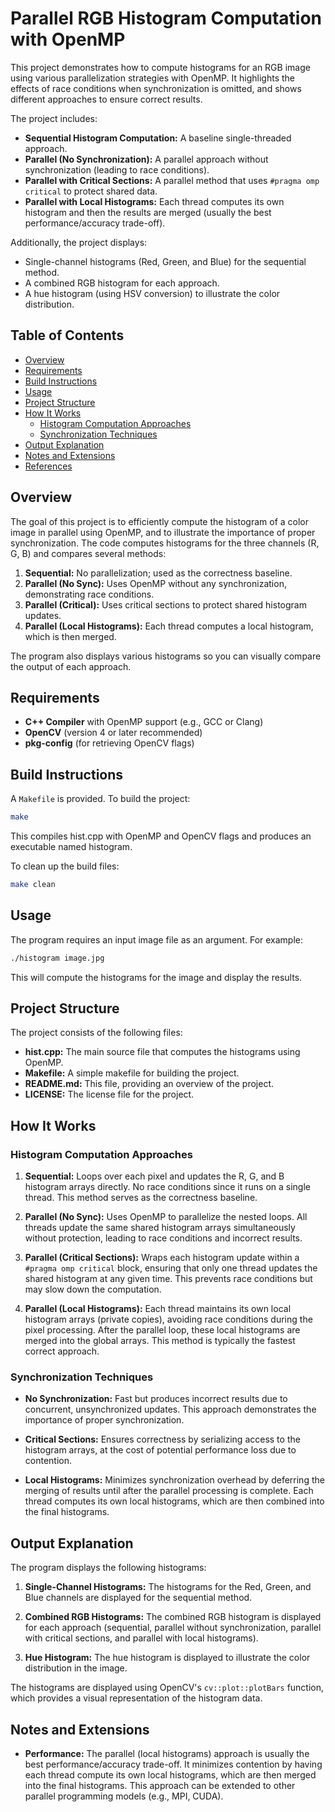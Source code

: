 # Parallel RGB Histogram Computation with OpenMP

This project demonstrates how to compute histograms for an RGB image using various parallelization strategies with OpenMP. It highlights the effects of race conditions when synchronization is omitted, and shows different approaches to ensure correct results.

The project includes:

-   **Sequential Histogram Computation:** A baseline single-threaded approach.
-   **Parallel (No Synchronization):** A parallel approach without synchronization (leading to race conditions).
-   **Parallel with Critical Sections:** A parallel method that uses `#pragma omp critical` to protect shared data.
-   **Parallel with Local Histograms:** Each thread computes its own histogram and then the results are merged (usually the best performance/accuracy trade-off).

Additionally, the project displays:

-   Single-channel histograms (Red, Green, and Blue) for the sequential method.
-   A combined RGB histogram for each approach.
-   A hue histogram (using HSV conversion) to illustrate the color distribution.

## Table of Contents

-   [Overview](#overview)
-   [Requirements](#requirements)
-   [Build Instructions](#build-instructions)
-   [Usage](#usage)
-   [Project Structure](#project-structure)
-   [How It Works](#how-it-works)
    -   [Histogram Computation Approaches](#histogram-computation-approaches)
    -   [Synchronization Techniques](#synchronization-techniques)
-   [Output Explanation](#output-explanation)
-   [Notes and Extensions](#notes-and-extensions)
-   [References](#references)

## Overview

The goal of this project is to efficiently compute the histogram of a color image in parallel using OpenMP, and to illustrate the importance of proper synchronization. The code computes histograms for the three channels (R, G, B) and compares several methods:

1. **Sequential:** No parallelization; used as the correctness baseline.
2. **Parallel (No Sync):** Uses OpenMP without any synchronization, demonstrating race conditions.
3. **Parallel (Critical):** Uses critical sections to protect shared histogram updates.
4. **Parallel (Local Histograms):** Each thread computes a local histogram, which is then merged.

The program also displays various histograms so you can visually compare the output of each approach.

## Requirements

-   **C++ Compiler** with OpenMP support (e.g., GCC or Clang)
-   **OpenCV** (version 4 or later recommended)
-   **pkg-config** (for retrieving OpenCV flags)

## Build Instructions

A `Makefile` is provided. To build the project:

```bash
make
```

This compiles hist.cpp with OpenMP and OpenCV flags and produces an executable named histogram.

To clean up the build files:

```bash
make clean
```

## Usage

The program requires an input image file as an argument. For example:

```bash
./histogram image.jpg
```

This will compute the histograms for the image and display the results.

## Project Structure

The project consists of the following files:

-   **hist.cpp:** The main source file that computes the histograms using OpenMP.
-   **Makefile:** A simple makefile for building the project.
-   **README.md:** This file, providing an overview of the project.
-   **LICENSE:** The license file for the project.

## How It Works

### Histogram Computation Approaches

1. **Sequential:** Loops over each pixel and updates the R, G, and B histogram arrays directly. No race conditions since it runs on a single thread. This method serves as the correctness baseline.

2. **Parallel (No Sync):** Uses OpenMP to parallelize the nested loops. All threads update the same shared histogram arrays simultaneously without protection, leading to race conditions and incorrect results.

3. **Parallel (Critical Sections):** Wraps each histogram update within a `#pragma omp critical` block, ensuring that only one thread updates the shared histogram at any given time. This prevents race conditions but may slow down the computation.

4. **Parallel (Local Histograms):** Each thread maintains its own local histogram arrays (private copies), avoiding race conditions during the pixel processing. After the parallel loop, these local histograms are merged into the global arrays. This method is typically the fastest correct approach.

### Synchronization Techniques

-   **No Synchronization:** Fast but produces incorrect results due to concurrent, unsynchronized updates. This approach demonstrates the importance of proper synchronization.

-   **Critical Sections:** Ensures correctness by serializing access to the histogram arrays, at the cost of potential performance loss due to contention.

-   **Local Histograms:** Minimizes synchronization overhead by deferring the merging of results until after the parallel processing is complete. Each thread computes its own local histograms, which are then combined into the final histograms.

## Output Explanation

The program displays the following histograms:

1. **Single-Channel Histograms:** The histograms for the Red, Green, and Blue channels are displayed for the sequential method.

2. **Combined RGB Histograms:** The combined RGB histogram is displayed for each approach (sequential, parallel without synchronization, parallel with critical sections, and parallel with local histograms).

3. **Hue Histogram:** The hue histogram is displayed to illustrate the color distribution in the image.

The histograms are displayed using OpenCV's `cv::plot::plotBars` function, which provides a visual representation of the histogram data.

## Notes and Extensions

-   **Performance:** The parallel (local histograms) approach is usually the best performance/accuracy trade-off. It minimizes contention by having each thread compute its own local histograms, which are then merged into the final histograms. This approach can be extended to other parallel programming models (e.g., MPI, CUDA).
